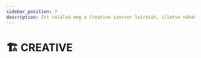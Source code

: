 ```yaml
---
sidebar_position: 7
description: Itt találod meg a Creative szerver leírását, illetve néhány hasznos tippet és trükköt.
---
```


# 🏗️ CREATIVE